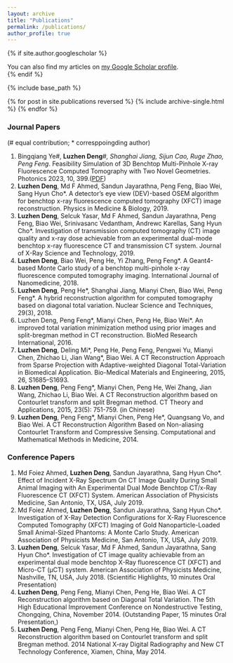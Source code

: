 ```yaml
---
layout: archive
title: "Publications"
permalink: /publications/
author_profile: true
---
```


{% if site.author.googlescholar %}
  <div class="wordwrap">You can also find my articles on <a href="{{site.author.googlescholar}}">my Google Scholar profile</a>.</div>
{% endif %}

{% include base_path %}

{% for post in site.publications reversed %}
  {% include archive-single.html %}
{% endfor %}

### Journal Papers
(# equal contribution; * corresppoingding author)

1. Bingqiang Ye#, **Luzhen Deng**#*, Shanghai Jiang, Sijun Cao, Ruge Zhao, Peng Feng*. Feasibility Simulation of 3D Benchtop Multi-Pinhole X-ray Fluorescence Computed Tomography with Two Novel Geometries. Photonics 2023, 10, 399.(<a href="http://academicpages.github.io/files/paper3.pdf">PDF</a>)
3. **Luzhen Deng**, Md F Ahmed, Sandun Jayarathna, Peng Feng, Biao Wei, Sang Hyun Cho*. A detector’s eye view (DEV)-based OSEM algorithm for benchtop x-ray fluorescence computed tomography (XFCT) image reconstruction. Physics in Medicine & Biology, 2019. 
4. **Luzhen Deng**, Selcuk Yasar, Md F Ahmed, Sandun Jayarathna, Peng Feng, Biao Wei, Srinivasanc Vedantham, Andrewc Karellas, Sang Hyun Cho*. Investigation of transmission computed tomography (CT) image quality and x-ray dose achievable from an experimental dual-mode benchtop x-ray fluorescence CT and transmission CT system. Journal of X-Ray Science and Technology, 2019. 
5. **Luzhen Deng**, Biao Wei, Peng He, Yi Zhang, Peng Feng*. A Geant4-based Monte Carlo study of a benchtop multi-pinhole x-ray fluorescence computed tomography imaging. International Journal of Nanomedicine, 2018. 
6. **Luzhen Deng**, Peng He*, Shanghai Jiang, Mianyi Chen,  Biao Wei, Peng Feng*. A hybrid reconstruction algorithm for computed tomography based on diagonal total variation.  Nuclear Science and Techniques, 29(3), 2018.
7. Luzhen Deng, Peng Feng*, Mianyi Chen, Peng He, Biao Wei*. An improved total variation minimization method using prior images and split-bregman method in CT reconstruction. BioMed Research International, 2016. 
8. **Luzhen Deng**,  Deling Mi*, Peng He, Peng Feng, Pengwei Yu, Mianyi Chen, Zhichao Li, Jian Wang*, Biao Wei. A CT Reconstruction Approach from Sparse Projection with Adaptive-weighted Diagonal Total-Variation in Biomedical Application. Bio-Medical Materials and Engineering, 2015, 26, S1685–S1693. 
9. **Luzhen Deng**, Peng Feng*, Mianyi Chen, Peng He, Wei Zhang, Jian Wang, Zhichao Li, Biao Wei. A CT Reconstruction algorithm based on Contourlet transform and split Bregman method. CT Theory and Applications, 2015, 23(5): 751-759. (in Chinese)
10. **Luzhen Deng**, Peng Feng*, Mianyi Chen, Peng He*, Quangsang Vo, and Biao Wei. A CT Reconstruction Algorithm Based on Non-aliasing Contourlet Transform and Compressive Sensing. Computational and Mathematical Methods in Medicine, 2014. 

### Conference Papers
1. Md Foiez Ahmed, **Luzhen Deng**, Sandun Jayarathna, Sang Hyun Cho*. Effect of Incident X-Ray Spectrum On CT Image Quality During Small Animal Imaging with An Experimental Dual Mode Benchtop CT/x-Ray Fluorescence CT (XFCT) System. American Association of Physicists Medicine, San Antonio, TX, USA, July 2019.
2. Md Foiez Ahmed, **Luzhen Deng**, Sandun Jayarathna, Sang Hyun Cho*. Investigation of X-Ray Detection Configurations for X-Ray Fluorescence Computed Tomography (XFCT) Imaging of Gold Nanoparticle-Loaded Small Animal-Sized Phantoms: A Monte Carlo Study. American Association of Physicists Medicine, San Antonio, TX, USA, July 2019.
3. **Luzhen Deng**, Selcuk Yasar, Md F Ahmed, Sandun Jayarathna, Sang Hyun Cho*. Investigation of CT image quality achievable from an experimental dual mode benchtop X-Ray fluorescence CT (XFCT) and Micro-CT (µCT) system. American Association of Physicists Medicine, Nashville, TN, USA, July 2018.  (Scientific Highlights, 10 minutes Oral Presentation)
4. **Luzhen Deng**, Peng Feng, Mianyi Chen, Peng He, Biao Wei. A CT Reconstruction algorithm based on Diagonal Total Variation. The 5th High Educational Improvement Conference on Nondestructive Testing, Chongqing, China, November 2014. (Outstanding Paper, 15 minutes Oral Presentation,)
5. **Luzhen Deng**, Peng Feng, Mianyi Chen, Peng He, Biao Wei. A CT Reconstruction algorithm based on Contourlet transform and split Bregman method. 2014 National X-ray Digital Radiography and New CT Technology Conference, Xiamen, China, May 2014. 
